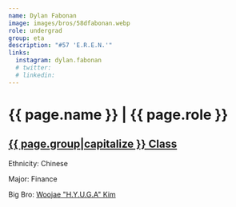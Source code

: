 ```yaml
---
name: Dylan Fabonan
image: images/bros/58dfabonan.webp
role: undergrad
group: eta
description: "#57 'E.R.E.N.'"
links:
  instagram: dylan.fabonan
  # twitter: 
  # linkedin: 
---
```


# {{ page.name }} | {{ page.role }} 
    
## [{{ page.group|capitalize }} Class](/brothers/{{page.group}}s)
    
Ethnicity: Chinese

Major: Finance

Big Bro: [Woojae "H.Y.U.G.A" Kim](47wkim)